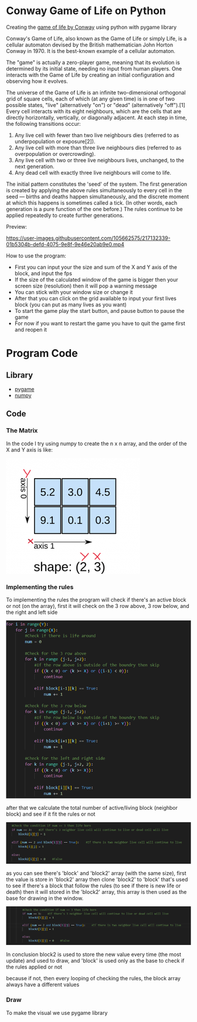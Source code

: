# Conway Game of Life on Python

Creating the [game of life by Conway](https://conwaylife.com/wiki/Conway%27s_Game_of_Life) using python with pygame library

Conway's Game of Life, also known as the Game of Life or simply Life, is a cellular automaton devised by the British mathematician John Horton Conway in 1970. It is the best-known example of a cellular automaton.

The "game" is actually a zero-player game, meaning that its evolution is determined by its initial state, needing no input from human players. One interacts with the Game of Life by creating an initial configuration and observing how it evolves.

The universe of the Game of Life is an infinite two-dimensional orthogonal grid of square cells, each of which (at any given time) is in one of two possible states, "live" (alternatively "on") or "dead" (alternatively "off").[1] Every cell interacts with its eight neighbours, which are the cells that are directly horizontally, vertically, or diagonally adjacent. At each step in time, the following transitions occur:

1. Any live cell with fewer than two live neighbours dies (referred to as underpopulation or exposure[2]).
2. Any live cell with more than three live neighbours dies (referred to as overpopulation or overcrowding).
3. Any live cell with two or three live neighbours lives, unchanged, to the next generation.
4. Any dead cell with exactly three live neighbours will come to life.

The initial pattern constitutes the 'seed' of the system. The first generation is created by applying the above rules simultaneously to every cell in the seed — births and deaths happen simultaneously, and the discrete moment at which this happens is sometimes called a tick. (In other words, each generation is a pure function of the one before.) The rules continue to be applied repeatedly to create further generations.

Preview:

https://user-images.githubusercontent.com/105662575/217132339-01b5304b-defd-4075-9e8f-9e46e20ab9e0.mp4

How to use the program:
- First you can input your the size and sum of the X and Y axis of the block, and input the fps
- If the size of the calculated window of the game is bigger then your screen size (resolution) then it will pop a warning message
- You can stick with your window size or change it
- After that you can click on the grid available to input your first lives block (you can put as many lives as you want)
- To start the game play the start button, and pause button to pause the game
- For now if you want to restart the game you have to quit the game first and reopen it


# Program Code

## Library

- [pygame](https://www.pygame.org/docs/)
- [numpy](https://numpy.org/)


## Code

### The Matrix

In the code I try using numpy to create the n x n array, and the order of the X and Y axis is like:

![array](/assets/numpyarray.png)


### Implementing the rules

To implementing the rules the program will check if there's an active block or not (on the array), first it will check on the 3 row above, 3 row below, and the right and left side

![rules](/assets/rules.png)

after that we calculate the total number of active/living block (neighbor block) and see if it fit the rules or not

![rules1](/assets/rules1.png)

as you can see there's 'block' and 'block2' array (with the same size), first the value is store in 'block2' array then clone 'block2' to 'block' that's used to see if there's a block that follow the rules (to see if there is new life or death) then it will stored in the 'block2' array, this array is then used as the base for drawing in the window.

![draw](/assets/draw.png)

In conclusion block2 is used to store the new value every time (the most update) and used to draw, and 'block' is used only as the base to check if the rules applied or not

because if not, then every looping of checking the rules, the block array always have a different values

### Draw

To make the visual we use pygame library
